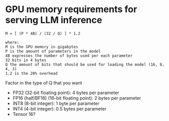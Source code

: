 # GPU memory requirements for serving LLM inference

```
M = [ (P * 4B) / (32 / Q) ] * 1.2

where:
M is the GPU memory in gigabytes
P is the amount of parameters in the model
4B expresses the number of bytes used per each parameter
32 bits in 4 bytes
Q the amount of bits that should be used for loading the model (16, 8, 4, 3)
1.2 is the 20% overhead
```

Factor in the type of Q that you want
- FP32 (32-bit floating point): 4 bytes per parameter
- FP16 (half/BF16) (16-bit floating point): 2 bytes per parameter
- INT8 (8-bit integer): 1 byte per parameter
- INT4 (4-bit integer): 0.5 bytes per parameter
- Tensor 16?
